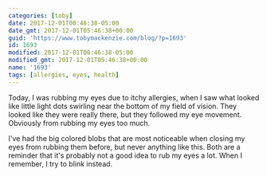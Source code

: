 ```yaml
---
categories: [toby]
date: 2017-12-01T00:46:38-05:00
date_gmt: 2017-12-01T05:46:38+00:00
guid: 'https://www.tobymackenzie.com/blog/?p=1693'
id: 1693
modified: 2017-12-01T00:46:38-05:00
modified_gmt: 2017-12-01T05:46:38+00:00
name: '1693'
tags: [allergies, eyes, health]
---
```


Today, I was rubbing my eyes due to itchy allergies, when I saw what looked like little light dots swirling near the bottom of my field of vision.<!--more-->  They looked like they were really there, but they followed my eye movement.  Obviously from rubbing my eyes too much.

I've had the big colored blobs that are most noticeable when closing my eyes from rubbing them before, but never anything like this.  Both are a reminder that it's probably not a good idea to rub my eyes a lot.  When I remember, I try to blink instead.

